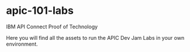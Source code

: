 # apic-101-labs
IBM API Connect Proof of Technology

Here you will find all the assets to run the APIC Dev Jam Labs in your own environment.


